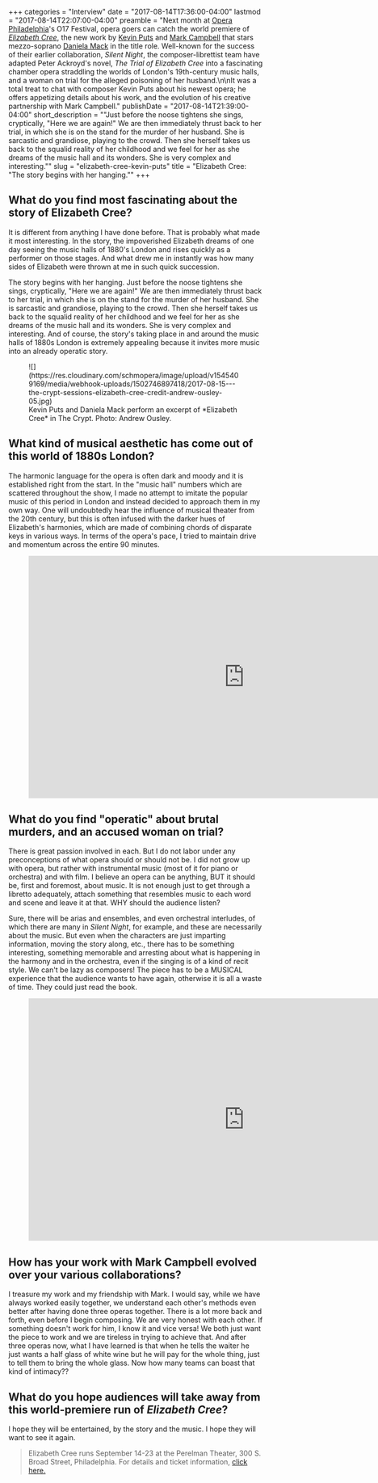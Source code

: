 +++
categories = "Interview"
date = "2017-08-14T17:36:00-04:00"
lastmod = "2017-08-14T22:07:00-04:00"
preamble = "Next month at [Opera Philadelphia](/scene/companies/opera-philadelphia/)'s O17 Festival, opera goers can catch the world premiere of [*Elizabeth Cree*](https://www.operaphila.org/whats-on/on-stage-2017-2018/elizabeth-cree/), the new work by [Kevin Puts](/scene/people/kevin-puts/) and [Mark Campbell](https://www.operaphila.org/whats-on/on-stage-2017-2018/elizabeth-cree/librettist/) that stars mezzo-soprano [Daniela Mack](/talking-with-singers-daniela-mack/) in the title role. Well-known for the success of their earlier collaboration, *Silent Night*, the composer-librettist team have adapted Peter Ackroyd's novel, *The Trial of Elizabeth Cree* into a fascinating chamber opera straddling the worlds of London's 19th-century music halls, and a woman on trial for the alleged poisoning of her husband.\n\nIt was a total treat to chat with composer Kevin Puts about his newest opera; he offers appetizing details about his work, and the evolution of his creative partnership with Mark Campbell."
publishDate = "2017-08-14T21:39:00-04:00"
short_description = "&quot;Just before the noose tightens she sings, cryptically, &quot;Here we are again!&quot; We are then immediately thrust back to her trial, in which she is on the stand for the murder of her husband. She is sarcastic and grandiose, playing to the crowd.  Then she herself takes us back to the squalid reality of her childhood and we feel for her as she dreams of the music hall and its wonders. She is very complex and interesting.&quot;"
slug = "elizabeth-cree-kevin-puts"
title = "Elizabeth Cree: &quot;The story begins with her hanging.&quot;"
+++

## What do you find most fascinating about the story of Elizabeth Cree?

It is different from anything I have done before. That is probably what made it most interesting. In the story, the impoverished Elizabeth dreams of one day seeing the music halls of 1880's London and rises quickly as a performer on those stages. And what drew me in instantly was how many sides of Elizabeth were thrown at me in such quick succession. 

The story begins with her hanging. Just before the noose tightens she sings, cryptically, "Here we are again!" We are then immediately thrust back to her trial, in which she is on the stand for the murder of her husband. She is sarcastic and grandiose, playing to the crowd.  Then she herself takes us back to the squalid reality of her childhood and we feel for her as she dreams of the music hall and its wonders. She is very complex and interesting. And of course, the story's taking place in and around the music halls of 1880s London is extremely appealing because it invites more music into an already operatic story.

<figure data-type="image">
![](https://res.cloudinary.com/schmopera/image/upload/v1545409169/media/webhook-uploads/1502746897418/2017-08-15---the-crypt-sessions-elizabeth-cree-credit-andrew-ousley-05.jpg)
<figcaption>Kevin Puts and Daniela Mack perform an excerpt of *Elizabeth Cree* in The Crypt. Photo: Andrew Ousley.</figcaption>
</figure>

## What kind of musical aesthetic has come out of this world of 1880s London?

The harmonic language for the opera is often dark and moody and it is established right from the start. In the "music hall" numbers which are scattered throughout the show, I made no attempt to imitate the popular music of this period in London and instead decided to approach them in my own way. One will undoubtedly hear the influence of musical theater from the 20th century, but this is often infused with the darker hues of Elizabeth's harmonies, which are made of combining chords of disparate keys in various ways. In terms of the opera's pace, I tried to maintain drive and momentum across the entire 90 minutes.

<figure data-type="video">
<iframe width="854" height="480" src="https://www.youtube.com/embed/QNscKHmL2LA" frameborder="0" allowfullscreen></iframe>
</figure>

## What do you find "operatic" about brutal murders, and an accused woman on trial?

There is great passion involved in each. But I do not labor under any preconceptions of what opera should or should not be. I did not grow up with opera, but rather with instrumental music (most of it for piano or orchestra) and with film. I believe an opera can be anything, BUT it should be, first and foremost, about music. It is not enough just to get through a libretto adequately, attach something that resembles music to each word and scene and leave it at that. WHY should the audience listen? 

Sure, there will be arias and ensembles, and even orchestral interludes, of which there are many in *Silent Night*, for example, and these are necessarily about the music. But even when the characters are just imparting information, moving the story along, etc., there has to be something interesting, something memorable and arresting about what is happening in the harmony and in the orchestra, even if the singing is of a kind of recit style. We can't be lazy as composers! The piece has to be a MUSICAL experience that the audience wants to have again, otherwise it is all a waste of time. They could just read the book.

<figure data-type="video">
<iframe width="854" height="480" src="https://www.youtube.com/embed/67bToXRihsI" frameborder="0" allowfullscreen></iframe>
</figure>

## How has your work with Mark Campbell evolved over your various collaborations?

I treasure my work and my friendship with Mark. I would say, while we have always worked easily together, we understand each other's methods even better after having done three operas together. There is a lot more back and forth, even before I begin composing. We are very honest with each other. If something doesn't work for him, I know it and vice versa! We both just want the piece to work and we are tireless in trying to achieve that. And after three operas now, what I have learned is that when he tells the waiter he just wants a half glass of white wine but he will pay for the whole thing, just to tell them to bring the whole glass. Now how many teams can boast that kind of intimacy??

## What do you hope audiences will take away from this world-premiere run of *Elizabeth Cree*?

I hope they will be entertained, by the story and the music. I hope they will want to see it again.

>Elizabeth Cree runs September 14-23 at the Perelman Theater, 300 S. Broad Street, Philadelphia. For details and ticket information, [click here.](https://www.operaphila.org/whats-on/on-stage-2017-2018/elizabeth-cree/)
